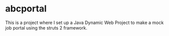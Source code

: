 # abcportal
This is a project where I set up a Java Dynamic Web Project to make a mock job portal using the struts 2 framework.
